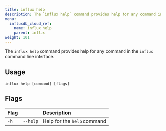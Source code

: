 ```yaml
---
title: influx help
description: The `influx help` command provides help for any command in the `influx` command line interface.
menu:
  influxdb_cloud_ref:
    name: influx help
    parent: influx
weight: 101
---
```


The `influx help` command provides help for any command in the `influx` command line interface.

## Usage
```
influx help [command] [flags]
```

## Flags
| Flag |          | Description                 |
|:---- |:---      |:-----------                 |
| `-h` | `--help` | Help for the `help` command |
